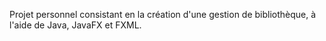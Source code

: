 Projet personnel consistant en la création d'une gestion de bibliothèque, à l'aide de Java, JavaFX et FXML.

